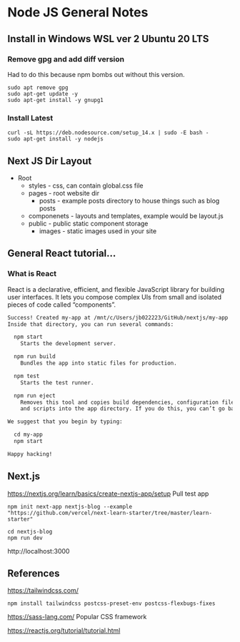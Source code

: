 

#  Node JS General Notes


## Install in Windows WSL ver 2 Ubuntu 20 LTS

### Remove gpg and add diff version
Had to do this because npm bombs out without this version.
```shell
sudo apt remove gpg
sudo apt-get update -y
sudo apt-get install -y gnupg1 
```

### Install Latest

```shell
curl -sL https://deb.nodesource.com/setup_14.x | sudo -E bash -
sudo apt-get install -y nodejs
```



## Next JS Dir Layout

- Root
  - styles - css, can contain global.css file
  - pages - root website dir
    - posts - example posts directory to house things such as blog posts
  - componenets - layouts and templates, example would be layout.js
  - public - public static component storage
    - images - static images used in your site


##  General React tutorial...

### What is React

React is a declarative, efficient, and flexible JavaScript library for building user interfaces. It lets you compose complex UIs from small and isolated pieces of code called “components”.

```md
Success! Created my-app at /mnt/c/Users/jb022223/GitHub/nextjs/my-app
Inside that directory, you can run several commands:

  npm start
    Starts the development server.

  npm run build
    Bundles the app into static files for production.

  npm test
    Starts the test runner.

  npm run eject
    Removes this tool and copies build dependencies, configuration files
    and scripts into the app directory. If you do this, you can’t go back!

We suggest that you begin by typing:

  cd my-app
  npm start

Happy hacking!
```

## Next.js

https://nextjs.org/learn/basics/create-nextjs-app/setup
Pull test app

```shell
npm init next-app nextjs-blog --example "https://github.com/vercel/next-learn-starter/tree/master/learn-starter"

cd nextjs-blog
npm run dev
```

  http://localhost:3000


## References

https://tailwindcss.com/

```shell
npm install tailwindcss postcss-preset-env postcss-flexbugs-fixes
```

https://sass-lang.com/   Popular CSS framework

https://reactjs.org/tutorial/tutorial.html

